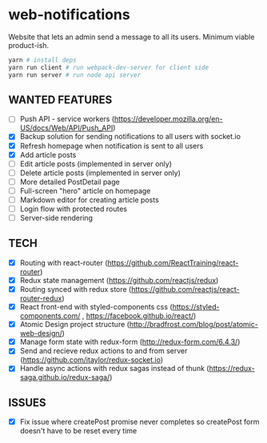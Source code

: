 # web-notifications
Website that lets an admin send a message to all its users. Minimum viable product-ish.

```sh
yarn # install deps
yarn run client # run webpack-dev-server for client side
yarn run server # run node api server
```

## WANTED FEATURES

- [ ] Push API - service workers (https://developer.mozilla.org/en-US/docs/Web/API/Push_API)
- [x] Backup solution for sending notifications to all users with socket.io
- [x] Refresh homepage when notification is sent to all users
- [x] Add article posts
- [ ] Edit article posts (implemented in server only)
- [ ] Delete article posts (implemented in server only)
- [ ] More detailed PostDetail page
- [ ] Full-screen "hero" article on homepage
- [ ] Markdown editor for creating article posts
- [ ] Login flow with protected routes
- [ ] Server-side rendering

## TECH

- [x] Routing with react-router (https://github.com/ReactTraining/react-router)
- [x] Redux state management (https://github.com/reactjs/redux)
- [x] Routing synced with redux store (https://github.com/reactjs/react-router-redux)
- [x] React front-end with styled-components css (https://styled-components.com/ , https://facebook.github.io/react/)
- [x] Atomic Design project structure (http://bradfrost.com/blog/post/atomic-web-design/)
- [x] Manage form state with redux-form (http://redux-form.com/6.4.3/)
- [x] Send and recieve redux actions to and from server (https://github.com/itaylor/redux-socket.io)
- [x] Handle async actions with redux sagas instead of thunk (https://redux-saga.github.io/redux-saga/)

## ISSUES

- [x] Fix issue where createPost promise never completes so createPost form doesn't have to be reset every time